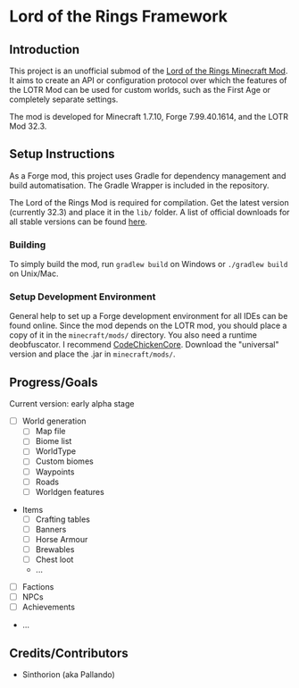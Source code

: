 Lord of the Rings Framework
===========================

Introduction
------------
This project is an unofficial submod of the [Lord of the Rings Minecraft Mod](lotrminecraftmod.wikia.com). It aims to create an API or configuration protocol over which the features of the LOTR Mod can be used for custom worlds, such as the First Age or completely separate settings.

The mod is developed for Minecraft 1.7.10, Forge 7.99.40.1614, and the LOTR Mod 32.3.

Setup Instructions
------------------
As a Forge mod, this project uses Gradle for dependency management and build automatisation. The Gradle Wrapper is included in the repository.

The Lord of the Rings Mod is required for compilation. Get the latest version (currently 32.3) and place it in the `lib/` folder. A list of official downloads for all stable versions can be found [here](http://lotrminecraftmod.wikia.com/wiki/Updates).

### Building
To simply build the mod, run `gradlew build` on Windows or `./gradlew build` on Unix/Mac.

### Setup Development Environment
General help to set up a Forge development environment for all IDEs can be found online. Since the mod depends on the LOTR mod, you should place a copy of it in the `minecraft/mods/` directory. You also need a runtime deobfuscator. I recommend [CodeChickenCore](http://chickenbones.net/Pages/links.html). Download the "universal" version and place the .jar in `minecraft/mods/`.

Progress/Goals
--------------
Current version: early alpha stage

- [ ] World generation
  - [ ] Map file
  - [ ] Biome list
  - [ ] WorldType
  - [ ] Custom biomes
  - [ ] Waypoints
  - [ ] Roads
  - [ ] Worldgen features
- Items
  - [ ] Crafting tables
  - [ ] Banners
  - [ ] Horse Armour
  - [ ] Brewables
  - [ ] Chest loot
  - ...
- [ ] Factions
- [ ] NPCs
- [ ] Achievements
- ...

Credits/Contributors
--------------------
- Sinthorion (aka Pallando)